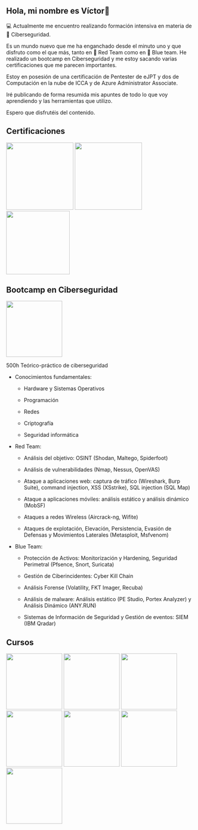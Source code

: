 ## Hola, mi nombre es Víctor👋

💻 Actualmente me encuentro realizando formación intensiva en materia de 🔐 Ciberseguridad.

Es un mundo nuevo que me ha enganchado desde el minuto uno y que disfruto como el que más, tanto en 🔴 Red Team como en 🔵 Blue team. He realizado un bootcamp en Ciberseguridad y me estoy sacando varias certificaciones que me parecen importantes. 

Estoy en posesión de una certificación de Pentester de eJPT y dos de Computación en la nube de ICCA y de Azure Administrator Associate.

Iré publicando de forma resumida mis apuntes de todo lo que voy aprendiendo y las herramientas que utilizo. 

Espero que disfrutéis del contenido.

## Certificaciones

<img src="https://github.com/user-attachments/assets/a8ed54ff-93e3-40a6-a35a-4e7b022e4730" width="180" height="180" >

<img src="https://github.com/user-attachments/assets/d18ae500-39de-4096-a2ac-fc77e8c0e631" width="180" height="180" >

<img src="https://github.com/user-attachments/assets/e929ee38-a561-4269-a70c-21af422b322c" width="170" height="170" >

## Bootcamp en Ciberseguridad

<img src="https://github.com/user-attachments/assets/8dbe8a6a-9449-47d5-b4f1-14d2c2986ec7" width="150" height="150" >

500h Teórico-práctico de ciberseguridad

  * Conocimientos fundamentales:
  
    - Hardware y Sistemas Operativos

    - Programación
    
    - Redes
    
    - Criptografía
    
    - Seguridad informática

  * Red Team:
  
    - Análisis del objetivo: OSINT (Shodan, Maltego, Spiderfoot)
    
    - Análisis de vulnerabilidades (Nmap, Nessus, OpenVAS)
    
    - Ataque a aplicaciones web: captura de tráfico (Wireshark, Burp Suite), command injection, XSS (XSstrike), SQL injection (SQL Map)
    
    - Ataque a aplicaciones móviles: análisis estático y análisis dinámico (MobSF)
    
    - Ataques a redes Wireless (Aircrack-ng, Wifite)
    
    - Ataques de explotación, Elevación, Persistencia, Evasión de Defensas y Movimientos Laterales (Metasploit, Msfvenom)

  * Blue Team:
  
    - Protección de Activos: Monitorización y Hardening, Seguridad Perimetral (Pfsence, Snort, Suricata)
    
    - Gestión de Ciberincidentes: Cyber Kill Chain
    
    - Análisis Forense (Volatility, FKT Imager, Recuba)
    
    - Análisis de malware: Análisis estático (PE Studio, Portex Analyzer) y Análisis Dinámico (ANY.RUN)
    
    - Sistemas de Información de Seguridad y Gestión de eventos: SIEM (IBM Qradar)

## Cursos

<img src="https://github.com/user-attachments/assets/cb5c8941-6cf7-4c0c-ba71-20e9fd782166" width="150" height="150" >  

<img src="https://github.com/user-attachments/assets/2f2ff8f8-b283-4832-bd16-ee4ec3bd7cfb" width="150" height="150" >  

<img src="https://github.com/user-attachments/assets/8d00d37c-acff-43eb-9533-0f756345d984" width="150" height="150" >  

<img src="https://github.com/user-attachments/assets/b94eee4f-1725-4ae6-a594-5620ea88ba5b" width="150" height="150" >  

<img src="https://github.com/user-attachments/assets/1c95bf51-c4c2-428c-9fbe-97def357c5e8" width="150" height="150" >  

<img src="https://github.com/user-attachments/assets/f06d8b48-510e-46f8-9da7-3bb60bfb04b7" width="150" height="150" >  

<img src="https://github.com/user-attachments/assets/2a456727-c307-405d-8fc0-d7f3aa9e7c51" width="150" height="150" >  




